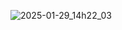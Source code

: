 ![2025-01-29_14h22_03](https://github.com/user-attachments/assets/48a7dfa6-344c-4c1e-9ff2-59672cbd4959)
